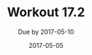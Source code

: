 ---
title: Workout 17.2
subtitle: Due by 2017-05-10
layout: default
modal-id: 2
date: 2017-05-05
img: 172_logo.jpg
thumbnail: 172_logo_thumb.jpg
alt: image-alt
project-date:
client: 
category:
videoUrl: https://www.youtube.com/embed/_auK1bOfQfo
description: Lorem ipsum dolor sit  amet, usu cu alterum nominavi lobortis. At duo novum diceret. Tantas apeirian vix et, usu sanctus postulant inciderint ut, populo diceret necessitatibus in vim. Cu eum dicam feugiat noluisse.

---
